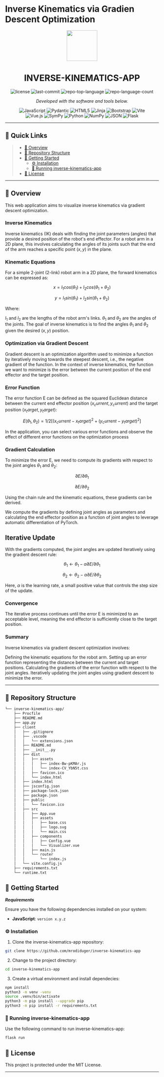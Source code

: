 # Inverse Kinematics via Gradien Descent Optimization

<p align="center">
  <img src="https://img.icons8.com/?size=512&id=55494&format=png" width="100" />
</p>
<p align="center">
    <h1 align="center">INVERSE-KINEMATICS-APP</h1>
</p>
<p align="center">
	<img src="https://img.shields.io/github/license/mrodiduger/inverse-kinematics-app?style=flat&color=0080ff" alt="license">
	<img src="https://img.shields.io/github/last-commit/mrodiduger/inverse-kinematics-app?style=flat&logo=git&logoColor=white&color=0080ff" alt="last-commit">
	<img src="https://img.shields.io/github/languages/top/mrodiduger/inverse-kinematics-app?style=flat&color=0080ff" alt="repo-top-language">
	<img src="https://img.shields.io/github/languages/count/mrodiduger/inverse-kinematics-app?style=flat&color=0080ff" alt="repo-language-count">
<p>
<p align="center">
		<em>Developed with the software and tools below.</em>
</p>
<p align="center">
	<img src="https://img.shields.io/badge/JavaScript-F7DF1E.svg?style=flat&logo=JavaScript&logoColor=black" alt="JavaScript">
	<img src="https://img.shields.io/badge/Pydantic-E92063.svg?style=flat&logo=Pydantic&logoColor=white" alt="Pydantic">
	<img src="https://img.shields.io/badge/HTML5-E34F26.svg?style=flat&logo=HTML5&logoColor=white" alt="HTML5">
	<img src="https://img.shields.io/badge/Jinja-B41717.svg?style=flat&logo=Jinja&logoColor=white" alt="Jinja">
	<img src="https://img.shields.io/badge/Bootstrap-7952B3.svg?style=flat&logo=Bootstrap&logoColor=white" alt="Bootstrap">
	<img src="https://img.shields.io/badge/Vite-646CFF.svg?style=flat&logo=Vite&logoColor=white" alt="Vite">
	<br>
	<img src="https://img.shields.io/badge/Vue.js-4FC08D.svg?style=flat&logo=vuedotjs&logoColor=white" alt="Vue.js">
	<img src="https://img.shields.io/badge/SymPy-3B5526.svg?style=flat&logo=SymPy&logoColor=white" alt="SymPy">
	<img src="https://img.shields.io/badge/Python-3776AB.svg?style=flat&logo=Python&logoColor=white" alt="Python">
	<img src="https://img.shields.io/badge/NumPy-013243.svg?style=flat&logo=NumPy&logoColor=white" alt="NumPy">
	<img src="https://img.shields.io/badge/JSON-000000.svg?style=flat&logo=JSON&logoColor=white" alt="JSON">
	<img src="https://img.shields.io/badge/Flask-000000.svg?style=flat&logo=Flask&logoColor=white" alt="Flask">
</p>
<hr>

## 🔗 Quick Links

> - [📍 Overview](#-overview)
> - [📂 Repository Structure](#-repository-structure)
> - [🚀 Getting Started](#-getting-started)
>   - [⚙️ Installation](#️-installation)
>   - [🤖 Running inverse-kinematics-app](#-running-inverse-kinematics-app)
> - [📄 License](#-license)

---

## 📍 Overview

This web application aims to visualize inverse kinematics via gradient descent optimization.

### Inverse Kinematics

Inverse kinematics (IK) deals with finding the joint parameters (angles) that provide a desired position of the robot's end effector. For a robot arm in a 2D plane, this involves calculating the angles of its joints such that the end of the arm reaches a specific point $(x, y)$ in the plane.

### Kinematic Equations

For a simple 2-joint (2-link) robot arm in a 2D plane, the forward kinematics can be expressed as:

$$x = l_1 cos(θ_1) + l_2 cos(θ_1 + θ_2)$$

$$y = l_1 sin(θ_1) + l_2 sin(θ_1 + θ_2)$$

Where:

$l_1$ and $l_2$ are the lengths of the robot arm's links.
$θ_1$ and $θ_2$ are the angles of the joints.
The goal of inverse kinematics is to find the angles $θ_1$ and $θ_2$ given the desired $(x, y)$ position.

### Optimization via Gradient Descent

Gradient descent is an optimization algorithm used to minimize a function by iteratively moving towards the steepest descent, i.e., the negative gradient of the function. In the context of inverse kinematics, the function we want to minimize is the error between the current position of the end effector and the target position.

### Error Function

The error function E can be defined as the squared Euclidean distance between the current end effector position $(x_current, y_current)$ and the target position $(x_target, y_target)$:

$$E(θ_1, θ_2) = 1/2 [(x_current - x_target)^2 + (y_current - y_target)^2]$$

In the application, you can select various error functions and observe the effect of different error functions on the optimization process

### Gradient Calculation

To minimize the error E, we need to compute its gradients with respect to the joint angles $θ_1$ and $θ_2$:

$$∂E/∂θ_1$$

$$∂E/∂θ_2$$

Using the chain rule and the kinematic equations, these gradients can be derived.

We compute the gradients by defining joint angles as parameters and calculating the end effector position as a function of joint angles to leverage automatic differentiation of PyTorch.

## Iterative Update

With the gradients computed, the joint angles are updated iteratively using the gradient descent rule:

$$θ_1 ← θ_1 - α ∂E/∂θ_1$$

$$θ_2 ← θ_2 - α ∂E/∂θ_2$$

Here, $α$ is the learning rate, a small positive value that controls the step size of the update.

### Convergence

The iterative process continues until the error E is minimized to an acceptable level, meaning the end effector is sufficiently close to the target position.

### Summary

Inverse kinematics via gradient descent optimization involves:

Defining the kinematic equations for the robot arm.
Setting up an error function representing the distance between the current and target positions.
Calculating the gradients of the error function with respect to the joint angles.
Iteratively updating the joint angles using gradient descent to minimize the error.

---

## 📂 Repository Structure

```sh
└── inverse-kinematics-app/
    ├── Procfile
    ├── README.md
    ├── app.py
    ├── client
    │   ├── .gitignore
    │   ├── .vscode
    │   │   └── extensions.json
    │   ├── README.md
    │   ├── __init__.py
    │   ├── dist
    │   │   ├── assets
    │   │   │   ├── index-Bw-pKMAr.js
    │   │   │   └── index-CV_YbN5t.css
    │   │   ├── favicon.ico
    │   │   └── index.html
    │   ├── index.html
    │   ├── jsconfig.json
    │   ├── package-lock.json
    │   ├── package.json
    │   ├── public
    │   │   └── favicon.ico
    │   ├── src
    │   │   ├── App.vue
    │   │   ├── assets
    │   │   │   ├── base.css
    │   │   │   ├── logo.svg
    │   │   │   └── main.css
    │   │   ├── components
    │   │   │   ├── Config.vue
    │   │   │   └── Visualizer.vue
    │   │   ├── main.js
    │   │   └── router
    │   │       └── index.js
    │   └── vite.config.js
    ├── requirements.txt
    └── runtime.txt
```

## 🚀 Getting Started

**_Requirements_**

Ensure you have the following dependencies installed on your system:

- **JavaScript**: `version x.y.z`

### ⚙️ Installation

1. Clone the inverse-kinematics-app repository:

```sh
git clone https://github.com/mrodiduger/inverse-kinematics-app
```

2. Change to the project directory:

```sh
cd inverse-kinematics-app
```

3. Create a virtual environment and install dependecies:

```sh
npm install
python3 -m venv -venv
source .venv/bin/activate
python3 -m pip install --upgrade pip
python3 -m pip install -r requirements.txt
```

### 🤖 Running inverse-kinematics-app

Use the following command to run inverse-kinematics-app:

```sh
flask run
```

## 📄 License

This project is protected under the MIT License.

---
